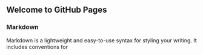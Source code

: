 ## Welcome to GitHub Pages


### Markdown

Markdown is a lightweight and easy-to-use syntax for styling your writing. It includes conventions for

